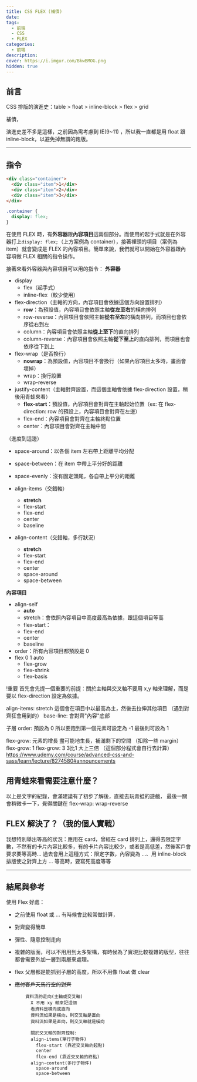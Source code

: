 ```yaml
---
title: CSS FLEX (補債)
date: 
tags:
  - 前端
  - CSS
  - FLEX
categories:
  - 前端
description: 
cover: https://i.imgur.com/BkwBMOG.png 
hidden: true
---
```


## 前言

CSS 排版的演進史：table > float > inline-block > flex > grid

補債，

演進史差不多是這樣，之前因為需考慮到 IE(9~11) ，所以我一直都是用 float 跟 inline-block，以避免掉無謂的跑版。


----

## 指令
```html
<div class="container">
  <div class="item">1</div>
  <div class="item">2</div>
  <div class="item">3</div>
</div>
```
```css
.container {
  display: flex;
}
```
在使用 FLEX 時，有**外容器**跟**內容項目**這兩個部分。而使用的起手式就是在外容器打上`display: flex;`（上方案例為 container），接著裡頭的項目（案例為 item）就會變成是 FLEX 的內容項目。簡單來說，我們就可以開始在外容器跟內容項做 FLEX 相關的指令操作。

接著來看外容器與內容項目可以用的指令：
**外容器**
- display
  - flex（起手式）
  - inline-flex（較少使用）
- flex-direction（主軸的方向，內容項目會依據這個方向設置排列） 
  - **row**：為預設值，內容項目會依照主軸**從左至右**的橫向排列
  - row-reverse：內容項目會依照主軸**從右至左**的橫向排列，而項目也會依序從右到左
  - column：內容項目會依照主軸**從上至下**的直向排列
  - column-reverse：內容項目會依照主軸**從下至上**的直向排列，而項目也會依序從下到上
- flex-wrap（是否換行）
  - **nowrap**：為預設值，內容項目不會換行（如果內容項目太多時，畫面會壞掉）
  - wrap：換行設置
  - wrap-reverse
- justify-content（主軸對齊設置，而這個主軸會依據 flex-direction 設置，稍後用青蛙來看）
  - **flex-start**：預設值，內容項目會對齊在主軸起始位置（ex: 在 flex-direction: row 的預設上，內容項目會對齊在左邊）
  - flex-end：內容項目會對齊在主軸終點位置
  - center：內容項目會對齊在主軸中間


（進度到這邊）
  - space-around：以各個 item 左右帶上距離平均分配
  - space-between：在 item 中帶上平分好的距離
  - space-evenly：沒有固定頭尾，各自帶上平分的距離

- align-items（交錯軸）
  - **stretch**
  - flex-start
  - flex-end
  - center
  - baseline
- align-content（交錯軸，多行狀況）
    - **stretch**
    - flex-start
    - flex-end
    - center
    - space-around
    - space-between
        
**內容項目**
- align-self 
  - **auto**
  - stretch：會依照內容項目中高度最高為依據，跟這個項目等高
  - flex-start：
  - flex-end
  - center
  - baseline
- order：所有內容項目都預設是 0
- flex 0 1 auto
  - flex-grow
  - flex-shrink
  - flex-basis


!重要
首先會先提一個重要的前提：關於主軸與交叉軸不要用 x,y 軸來理解，而是要以 flex-direction 設定為依據。



align-items:
stretch 這個會在項目中以最高為主，然後去拉伸其他項目
（遇到對齊狂會用到的）
base-line: 會對齊"內容"底部


子層
order: 預設為 0
所以要跑到第一個元素可設定為 -1
最後則可設為 1

flex-grow: 元素的增長
盡可能地生長，補滿剩下的空間 （扣除一些 margin）
flex-grow: 1
flex-grow: 3 3比1 大上三倍
（這個部分程式會自行去計算）
https://www.udemy.com/course/advanced-css-and-sass/learn/lecture/8274580#announcements


## 用青蛙來看需要注意什麼？

以上是文字的紀錄，會滿建議有了初步了解後，直接去玩青蛙的遊戲，
最後一關會稍微卡一下，覺得關鍵在 flex-wrap: wrap-reverse 


## FLEX 解決了？（我的個人實戰）

我想特別舉出等高的狀況：應用在 card，曾經在 card 排列上，還得去限定字數，不然有的卡片內容比較多，有的卡片內容比較少，或者是高低差，然後客戶會要求要等高時... 
過去會用上這種方式：限定字數，內容變為 ...、用 inline-block 排版使之對齊上方 ... 等高時，要寫死高度等等

----

## 結尾與參考

使用 Flex 好處：
- 之前使用 float 或 ... 有時候會比較常做計算，
- 對齊變得簡單
- 彈性、隨意控制走向
- 複雜的版面，可以不用用到太多架構，有時候為了實現比較複雜的版型，往往都會需要外加一層到兩層來處理。
- flex 父層都是能抓到子層的高度，所以不用像 float 做 clear
- ~~應付客戶天馬行空的對齊~~

          資料流的走向(主軸或交叉軸)
            X 不用 xy 軸來記這個
            看資料是橫向或直向
            資料流如果是橫向，則交叉軸是直向
            資料流如果是直向，則交叉軸就是橫向

            關於交叉軸的對齊控制:
            align-items(單行子物件)
              flex-start (靠近交叉軸的起點)
              center
              flex-end (靠近交叉軸的終點)
            align-content(多行子物件)
              space-around
              space-between



